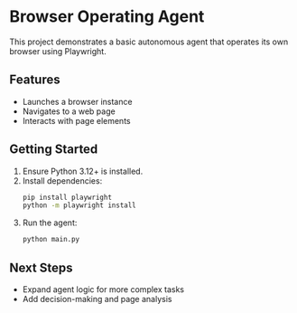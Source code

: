 # Browser Operating Agent

This project demonstrates a basic autonomous agent that operates its own browser using Playwright.

## Features
- Launches a browser instance
- Navigates to a web page
- Interacts with page elements

## Getting Started

1. Ensure Python 3.12+ is installed.
2. Install dependencies:
   ```bash
   pip install playwright
   python -m playwright install
   ```
3. Run the agent:
   ```bash
   python main.py
   ```

## Next Steps
- Expand agent logic for more complex tasks
- Add decision-making and page analysis
